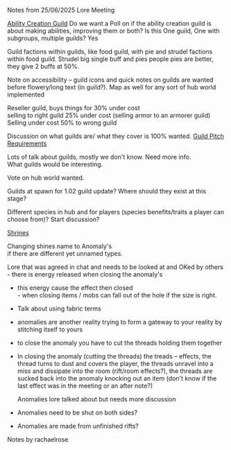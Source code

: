 Notes from 25/06/2025 Lore Meeting

[Ability Creation Guild](https://discord.com/channels/1374772629298483202/1386024438151249971)
Do we want a Poll on if the ability creation guild is about making abilities, improving them or both? Is this One guild, One with subgroups, multiple guilds? Yes

Guild factions within guilds, like food guild, with pie and strudel factions within food guild. Strudel big single buff and pies people pies are better, they give 2 buffs at 50%.

Note on accessibility – guild icons and quick notes on guilds are wanted  
before flowery/long text (in guild?). Map as well for any sort of hub world implemented

Reseller guild, buys things for 30% under cost  
selling to right guild 25% under cost (selling armor to an armorer guild)  
Selling under cost 50% to wrong guild

Discussion on what guilds are/ what they cover is 100% wanted. [Guild Pitch Requirements](https://discord.com/channels/1374772629298483202/1387825112509710607)

Lots of talk about guilds, mostly we don't know. Need more info.   
What guilds would be interesting.

Vote on hub world wanted.

Guilds at spawn for 1.02 guild update? Where should they exist at this stage?

Different species in hub and for players (species benefits/traits a player can choose from)? Start discussion?

[Shrines](https://discord.com/channels/1374772629298483202/1386378785770700860)

Changing shines name to Anomaly's   
if there are different yet unnamed types.

Lore that was agreed in chat and needs to be looked at and OKed by others   
\- there is energy released when closing the anomaly's

* this energy cause the effect then closed  
  \- when closing items / mobs can fall out of the hole if the size is right.
* Talk about using fabric terms
* anomalies are another reality trying to form a gateway to your reality by stitching itself to yours
* to close the anomaly you have to cut the threads holding them together
* In closing the anomaly (cutting the threads) the treads – effects, the thread turns to dust and covers the player, the threads unravel into a miss and dissipate into the room (rift/room effects?), the threads are sucked back into the anomaly knocking out an item (don't know if the last effect was in the meeting or an after note?)

  Anomalies lore talked about but needs more discussion

* Anomalies need to be shut on both sides?
* Anomalies are made from unfinished rifts?

Notes by rachaelrose